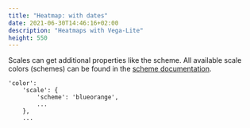```yaml
---
title: "Heatmap: with dates"
date: 2021-06-30T14:46:16+02:00
description: "Heatmaps with Vega-Lite"
height: 550
---
```


Scales can get additional properties like the scheme. All available scale colors (schemes) can be found in the [scheme documentation](https://vega.github.io/vega/docs/schemes/#scheme-properties).  

```json5
'color': 
    'scale': {
        'scheme': 'blueorange',
        ...
    },
    ...
```
